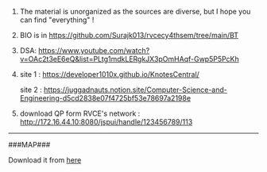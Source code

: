 1. The material is unorganized as the sources are diverse, but I hope you can find "everything" !
2. BIO is in https://github.com/Surajk013/rvcecy4thsem/tree/main/BT
3. DSA: https://www.youtube.com/watch?v=OAc2t3eE6eQ&list=PLtg1mdkLERgkJX3pOmHAqf-Gwp5P5PcKh
4. site 1 : https://developer1010x.github.io/KnotesCentral/

   site 2 :	https://juggadnauts.notion.site/Computer-Science-and-Engineering-d5cd2838e07f4725bf53e78697a2198e

5. download QP form RVCE's network : http://172.16.44.10:8080/jspui/handle/123456789/113

---

###MAP###

Download it from [here](https://github.com/Surajk013/rvcecy5thsem/tree/main/map.png)
